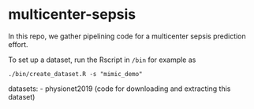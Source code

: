 # multicenter-sepsis

In this repo, we gather pipelining code for a multicenter sepsis prediction effort.

To set up a dataset, run the Rscript in `/bin` for example as

```
./bin/create_dataset.R -s "mimic_demo"
```

datasets:
    - physionet2019 (code for downloading and extracting this dataset)

